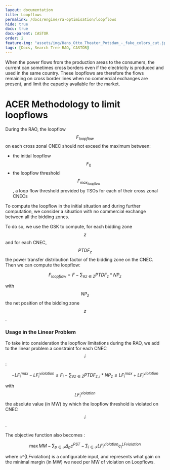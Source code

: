 ```yaml
---
layout: documentation
title: Loopflows
permalink: /docs/engine/ra-optimisation/loopflows
hide: true
docu: true
docu-parent: CASTOR
order: 2
feature-img: "assets/img/Hans_Otto_Theater_Potsdam_-_fake_colors_cut.jpg"
tags: [Docs, Search Tree RAO, CASTOR]
---
```


When the power flows from the production areas to the consumers, the current can sometimes cross borders even if the 
electricity is produced and used in the same country. These loopflows are therefore the flows remaining on cross border
lines when no commercial exchanges are present, and limit the capacity available for the market.

# ACER Methodology to limit loopflows

During the RAO, the loopflow $$F_{loopflow}$$ on each cross zonal CNEC should not exceed the maximum between:

- the initial loopflow $$F_0$$
- the loopflow threshold $$ F_{max_{loopflow}} $$, a loop flow threshold provided by TSOs for each of their cross zonal CNECs

To compute the loopflow in the initial situation and during further computation, we consider a situation with no
commercial exchange between all the bidding zones.

To do so, we use the GSK to compute, for each bidding zone $$z$$ and for each CNEC, $$PTDF_z$$ the power
transfer distribution factor of the bidding zone on the CNEC. Then we can compute the loopflow:

$$\begin{equation}
F_{loopflow} = F - \sum_{\forall z \in Z} PTDF_z * NP_z 
\end{equation}$$ 

with $$NP_z$$ the net position of the bidding zone $$z$$.
 
### Usage in the Linear Problem

To take into consideration the loopflow limitations during the RAO, we add to the linear problem a constraint for each CNEC $$i$$:

$$\begin{equation}
-LF^{max}_i - LF^{violation}_i \leq F_i - \sum_{\forall z \in Z} PTDF_{z,i} * NP_z \leq LF^{max}_i + LF^{violation}_i 
\end{equation}$$

with $$LF^{violation}_i$$ the absolute value (in MW) by which the loopflow threshold is violated on CNEC $$i$$.

The objective function also becomes :

$$\begin{equation}
\max MM - \sum_{p \in \mathcal{P}} \Delta_{p} c^{PST} - \sum_{i \in \mathcal{I}} LF^{violation}_i c^{LFviolation}_i
\end{equation}$$

where c^{LFviolation} is a configurable input, and represents what gain on the minimal margin (in MW) we need per MW of
violation on Loopflows.
